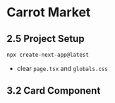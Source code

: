# Carrot Market

## 2.5 Project Setup

```sh
npx create-next-app@latest
```

- clear `page.tsx` and `globals.css`

## 3.2 Card Component
